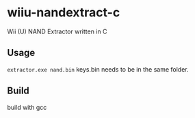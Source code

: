 # wiiu-nandextract-c
Wii (U) NAND Extractor written in C

## Usage
`extractor.exe nand.bin` 
keys.bin needs to be in the same folder.

## Build
build with gcc
